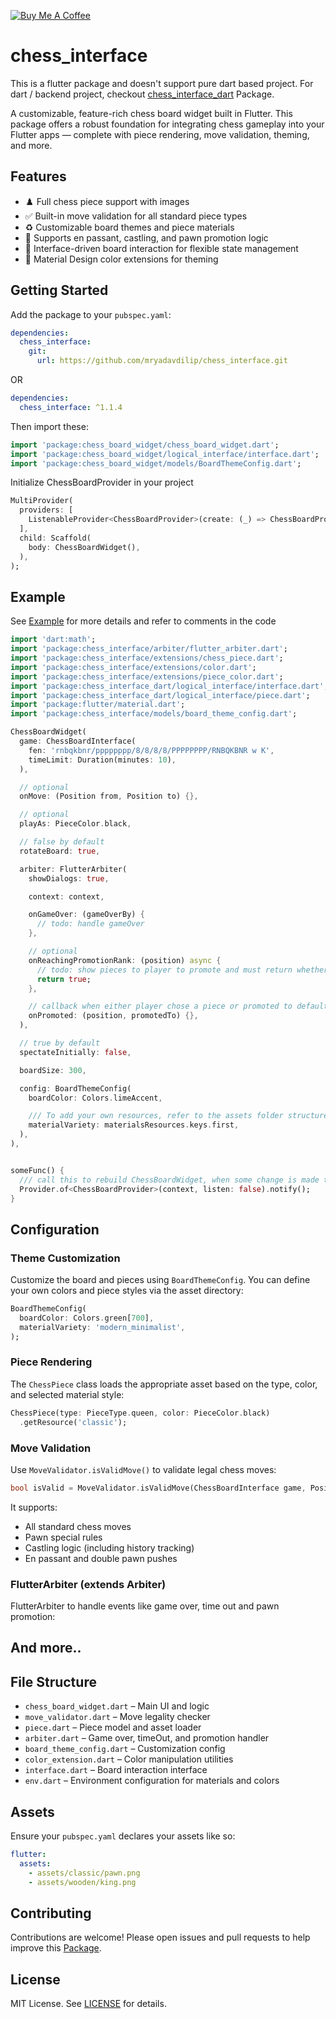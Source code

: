 [![Buy Me A Coffee](https://cdn.buymeacoffee.com/buttons/v2/default-yellow.png)](https://www.buymeacoffee.com/mryadavdilip)

# chess_interface

This is a flutter package and doesn't support pure dart based project. For dart / backend project, checkout [chess_interface_dart](https://www.pub.dev/packages/chess_interface_dart) Package.

A customizable, feature-rich chess board widget built in Flutter. This package offers a robust foundation for integrating chess gameplay into your Flutter apps — complete with piece rendering, move validation, theming, and more.

## Features

- ♟️ Full chess piece support with images
- ✅ Built-in move validation for all standard piece types
- ♻️ Customizable board themes and piece materials
- 🔄 Supports en passant, castling, and pawn promotion logic
- 📐 Interface-driven board interaction for flexible state management
- 🎨 Material Design color extensions for theming

## Getting Started

Add the package to your `pubspec.yaml`:

```yaml
dependencies:
  chess_interface:
    git:
      url: https://github.com/mryadavdilip/chess_interface.git
```

OR

```yaml
dependencies:
  chess_interface: ^1.1.4
```

Then import these:

```dart
import 'package:chess_board_widget/chess_board_widget.dart';
import 'package:chess_board_widget/logical_interface/interface.dart';
import 'package:chess_board_widget/models/BoardThemeConfig.dart';
```

Initialize ChessBoardProvider in your project

```dart
MultiProvider(
  providers: [
    ListenableProvider<ChessBoardProvider>(create: (_) => ChessBoardProvider()),
  ],
  child: Scaffold(
    body: ChessBoardWidget(),
  ),
);
```

## Example

See [Example](example/main.dart) for more details and refer to comments in the code

```dart
import 'dart:math';
import 'package:chess_interface/arbiter/flutter_arbiter.dart';
import 'package:chess_interface/extensions/chess_piece.dart';
import 'package:chess_interface/extensions/color.dart';
import 'package:chess_interface/extensions/piece_color.dart';
import 'package:chess_interface_dart/logical_interface/interface.dart';
import 'package:chess_interface_dart/logical_interface/piece.dart';
import 'package:flutter/material.dart';
import 'package:chess_interface/models/board_theme_config.dart';

ChessBoardWidget(
  game: ChessBoardInterface(
    fen: 'rnbqkbnr/pppppppp/8/8/8/8/PPPPPPPP/RNBQKBNR w K',
    timeLimit: Duration(minutes: 10),
  ),

  // optional
  onMove: (Position from, Position to) {},

  // optional
  playAs: PieceColor.black,

  // false by default
  rotateBoard: true,

  arbiter: FlutterArbiter(
    showDialogs: true,

    context: context,

    onGameOver: (gameOverBy) {
      // todo: handle gameOver
    },

    // optional
    onReachingPromotionRank: (position) async {
      // todo: show pieces to player to promote and must return whether player chose a piece or not, if returns false (i.e, player doesn't choose a piece), default promotion is made to queen.
      return true;
    },

    // callback when either player chose a piece or promoted to default (queen)
    onPromoted: (position, promotedTo) {},
  ),

  // true by default
  spectateInitially: false,

  boardSize: 300,

  config: BoardThemeConfig(
    boardColor: Colors.limeAccent,

    /// To add your own resources, refer to the assets folder structure inside this package. If your resources includes sparate materials for each color, add to path like this: "assets/your_materials_name/black/king.png" (or /white/ for white pieces). and same for all other pieces. If you've simple and fillable png recourses, simply add them in "assets/your_materials_name/bishop.png" path.
    materialVariety: materialsResources.keys.first,
  ),
),


someFunc() {
  /// call this to rebuild ChessBoardWidget, when some change is made to the [ChessBoardInterface]
  Provider.of<ChessBoardProvider>(context, listen: false).notify();
}
```

## Configuration

### Theme Customization

Customize the board and pieces using `BoardThemeConfig`. You can define your own colors and piece styles via the asset directory:

```dart
BoardThemeConfig(
  boardColor: Colors.green[700],
  materialVariety: 'modern_minimalist',
);
```

### Piece Rendering

The `ChessPiece` class loads the appropriate asset based on the type, color, and selected material style:

```dart
ChessPiece(type: PieceType.queen, color: PieceColor.black)
  .getResource('classic');
```

### Move Validation

Use `MoveValidator.isValidMove()` to validate legal chess moves:

```dart
bool isValid = MoveValidator.isValidMove(ChessBoardInterface game, Position from, Position to);
```

It supports:

- All standard chess moves
- Pawn special rules
- Castling logic (including history tracking)
- En passant and double pawn pushes

### FlutterArbiter (extends Arbiter)

FlutterArbiter to handle events like game over, time out and pawn promotion:

## And more..

## File Structure

- `chess_board_widget.dart` – Main UI and logic
- `move_validator.dart` – Move legality checker
- `piece.dart` – Piece model and asset loader
- `arbiter.dart` – Game over, timeOut, and promotion handler
- `board_theme_config.dart` – Customization config
- `color_extension.dart` – Color manipulation utilities
- `interface.dart` – Board interaction interface
- `env.dart` – Environment configuration for materials and colors

## Assets

Ensure your `pubspec.yaml` declares your assets like so:

```yaml
flutter:
  assets:
    - assets/classic/pawn.png
    - assets/wooden/king.png
```

## Contributing

Contributions are welcome! Please open issues and pull requests to help improve this [Package](https://www.github.com/mryadavdilip/chess_interface.git).

## License

MIT License. See [LICENSE](LICENSE) for details.
